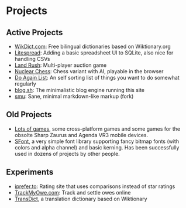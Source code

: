 # Projects

## Active Projects
<ul>
    <li><a href="http://www.wikdict.com">WikDict.com</a>: Free bilingual dictionaries based on Wiktionary.org</li>
    <li><a href="http://www.litespread.com">Litespread</a>: Adding a basic spreadsheet UI to SQLite, also nice for handling CSVs</li>
    <li><a href="http://landrush.karl.berlin/">Land Rush</a>: Multi-player auction game</li>
    <li><a href="http://karlb.github.io/nuclearchess/">Nuclear Chess</a>: Chess variant with AI, playable in the browser</li>
    <li><a href="https://github.com/karlb/doagain">Do Again List</a>: An self sorting list of things you want to do somewhat regularly</li>
    <li><a href="https://github.com/karlb/karl.berlin">blog.sh</a>: The minimalistic blog engine running this site</li>
    <li><a href="https://github.com/karlb/smu">smu</a>: Sane, minimal markdown-like markup (fork)</li>
</ul>

## Old Projects
<ul>
    <li>
        <a href="http://www.linux-games.com/">Lots of games</a>, some cross-platform games and some games for the obsolte Sharp Zaurus and Agenda VR3 mobile devices.
    </li>
    <li>
        <a href="http://www.linux-games.com/sfont">SFont</a>, a very simple font library supporting fancy bitmap fonts (with colors and alpha channel) and basic kerning. Has been successfully used in dozens of projects by other people.
    </li>
</ul>

## Experiments
<ul>
    <li><a href="https://www.iprefer.to">iprefer.to</a>: Rating site that uses comparisons instead of star ratings</li>
    <li><a href="https://github.com/karlb/zerosum">TrackMyOwe.com</a>: Track and settle owes online</li>
    <li><a href="http://jsfiddle.net/karlb/PxfrJ/">TransDict</a>, a translation dictionary based on Wiktionary</li>
</ul>
